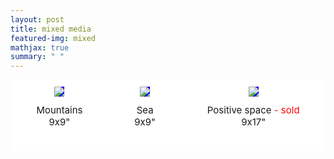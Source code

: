 ```yaml
---
layout: post
title: mixed media
featured-img: mixed
mathjax: true
summary: " "
---
```





<html>
<head>
<style>
.grid-container {
  display: grid;
  grid-template-columns: auto auto auto;
  background-color: white;
  grid-column-gap: 20px;
  padding: 10px;
}
.grid-image {
  background-color: blue;
  border: 1px solid white;
  padding: 0px;
  font-size: 30px;
  text-align: center;
  align-self: center;
  justify-self: center;
}
.grid-caption {
  background-color: white;
  border: 1px solid white;
  padding: 10px;
  margin-bottom:15px;
  font-size: 15px;
  text-align: center;
}
</style>
</head>
<body>

<!-- 
INSTRUCTIONS: 
To add new rows, insert all these lines: 


To add "sold" tag, insert this text immediately after the name of the painting:

<span style="color:red;"> - sold</span>


 -->

<div class="grid-container">
  <div class="grid-image">
    <img src="{{site.url}}/{{site.baseurl}}/assets/img/posts/mixed/mountains.jpg">
  </div>
  <div class="grid-image">
    <img src="{{site.baseurl}}/assets/img/posts/mixed/sea.jpg">
  </div>
  <div class="grid-image">
    <img src="{{site.baseurl}}/assets/img/posts/mixed/vacio.jpg">
  </div>  
  <div class="grid-caption">Mountains<br>9x9"</div>
  <div class="grid-caption">Sea<br>9x9"</div>
  <div class="grid-caption">Positive space<span style="color:red;"> - sold</span><br>9x17"</div>  

  <!-- INSERT NEW ROWS HERE AS NECESSARY:  -->



  <!-- DO NOT INSERT ANYTHING AFTER THIS POINT -->

</div>

</body>
</html>
